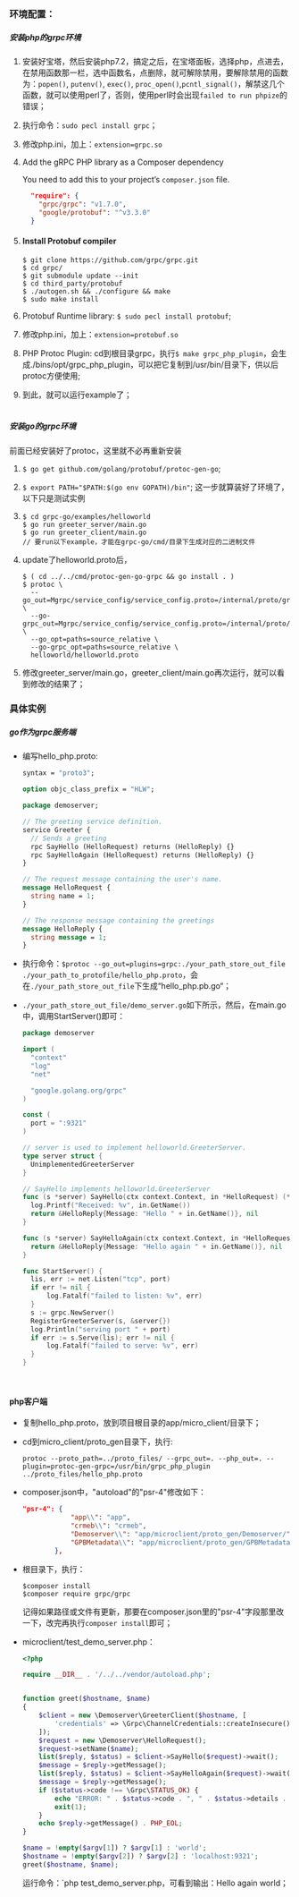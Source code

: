 ### 环境配置：

##### 安装php的grpc环境

1. 安装好宝塔，然后安装php7.2，搞定之后，在宝塔面板，选择php，点进去，在禁用函数那一栏，选中函数名，点删除，就可解除禁用，要解除禁用的函数为：`popen()`, `putenv()`, `exec()`, `proc_open()`,`pcntl_signal()`，解禁这几个函数，就可以使用perl了，否则，使用perl时会出现`failed to run phpize`的错误；

2. 执行命令：`sudo pecl install grpc`；

3. 修改php.ini，加上：`extension=grpc.so`

4. Add the gRPC PHP library as a Composer dependency

   You need to add this to your project’s `composer.json` file.

   ```json
     "require": {
       "grpc/grpc": "v1.7.0",
       "google/protobuf": "^v3.3.0"
     }
   ```

5. #### Install Protobuf compiler

   ```shell
   $ git clone https://github.com/grpc/grpc.git
   $ cd grpc/
   $ git submodule update --init
   $ cd third_party/protobuf
   $ ./autogen.sh && ./configure && make
   $ sudo make install
   ```

6. Protobuf Runtime library: `$ sudo pecl install protobuf`;

7. 修改php.ini，加上：`extension=protobuf.so`

8. PHP Protoc Plugin: cd到根目录grpc，执行`$ make grpc_php_plugin`，会生成./bins/opt/grpc_php_plugin，可以把它复制到/usr/bin/目录下，供以后protoc方便使用;

9. 到此，就可以运行example了；<br><br>

##### 安装go的grpc环境

前面已经安装好了protoc，这里就不必再重新安装

1. `$ go get github.com/golang/protobuf/protoc-gen-go`;

2. `$ export PATH="$PATH:$(go env GOPATH)/bin"`;  这一步就算装好了环境了，以下只是测试实例

3. ```
   $ cd grpc-go/examples/helloworld
   $ go run greeter_server/main.go
   $ go run greeter_client/main.go
   // 要run以下example，才能在grpc-go/cmd/目录下生成对应的二进制文件
   ```

4. update了helloworld.proto后，

   ```shell
   $ ( cd ../../cmd/protoc-gen-go-grpc && go install . )
   $ protoc \
     --go_out=Mgrpc/service_config/service_config.proto=/internal/proto/grpc_service_config:. \
     --go-grpc_out=Mgrpc/service_config/service_config.proto=/internal/proto/grpc_service_config:. \
     --go_opt=paths=source_relative \
     --go-grpc_opt=paths=source_relative \
     helloworld/helloworld.proto
   ```

5. 修改greeter_server/main.go，greeter_client/main.go再次运行，就可以看到修改的结果了；



### 具体实例

##### go作为grpc服务端

- 编写hello_php.proto:

  ```protobuf
  syntax = "proto3";
  
  option objc_class_prefix = "HLW";
  
  package demoserver;
  
  // The greeting service definition.
  service Greeter {
    // Sends a greeting
    rpc SayHello (HelloRequest) returns (HelloReply) {}
    rpc SayHelloAgain (HelloRequest) returns (HelloReply) {}
  }
  
  // The request message containing the user's name.
  message HelloRequest {
    string name = 1;
  }
  
  // The response message containing the greetings
  message HelloReply {
    string message = 1;
  }
  
  ```

- 执行命令：`$protoc --go_out=plugins=grpc:./your_path_store_out_file ./your_path_to_protofile/hello_php.proto`，会在`./your_path_store_out_file`下生成“hello_php.pb.go“；

- `./your_path_store_out_file/demo_server.go`如下所示，然后，在main.go中，调用StartServer()即可：

  ```go
  package demoserver
  
  import (
  	"context"
  	"log"
  	"net"
  
  	"google.golang.org/grpc"
  )
  
  const (
  	port = ":9321"
  )
  
  // server is used to implement helloworld.GreeterServer.
  type server struct {
  	UnimplementedGreeterServer
  }
  
  // SayHello implements helloworld.GreeterServer
  func (s *server) SayHello(ctx context.Context, in *HelloRequest) (*HelloReply, error) {
  	log.Printf("Received: %v", in.GetName())
  	return &HelloReply{Message: "Hello " + in.GetName()}, nil
  }
  
  func (s *server) SayHelloAgain(ctx context.Context, in *HelloRequest) (*HelloReply, error) {
  	return &HelloReply{Message: "Hello again " + in.GetName()}, nil
  }
  
  func StartServer() {
  	lis, err := net.Listen("tcp", port)
  	if err != nil {
  		log.Fatalf("failed to listen: %v", err)
  	}
  	s := grpc.NewServer()
  	RegisterGreeterServer(s, &server{})
  	log.Println("serving port " + port)
  	if err := s.Serve(lis); err != nil {
  		log.Fatalf("failed to serve: %v", err)
  	}
  }
  
  ```

  <br>

#### php客户端

- 复制hello_php.proto，放到项目根目录的app/micro_client/目录下；

- cd到micro_client/proto_gen目录下，执行:

  ```shell
  protoc --proto_path=../proto_files/ --grpc_out=. --php_out=. --plugin=protoc-gen-grpc=/usr/bin/grpc_php_plugin ../proto_files/hello_php.proto
  ```

- composer.json中，"autoload"的"psr-4"修改如下：

  ```json
  "psr-4": {
              "app\\": "app",
              "crmeb\\": "crmeb",
              "Demoserver\\": "app/microclient/proto_gen/Demoserver/",
              "GPBMetadata\\": "app/microclient/proto_gen/GPBMetadata/"
          },
  ```

- 根目录下，执行：

  ```shell
  $composer install
  $composer require grpc/grpc
  ```

  记得如果路径或文件有更新，那要在composer.json里的"psr-4"字段那里改一下，改完再执行`composer install`即可；

- microclient/test_demo_server.php：

  ```php
  <?php
  
  require __DIR__ . '/../../vendor/autoload.php';
  
  
  function greet($hostname, $name)
  {
      $client = new \Demoserver\GreeterClient($hostname, [
          'credentials' => \Grpc\ChannelCredentials::createInsecure(),
      ]);
      $request = new \Demoserver\HelloRequest();
      $request->setName($name);
      list($reply, $status) = $client->SayHello($request)->wait();
      $message = $reply->getMessage();
      list($reply, $status) = $client->SayHelloAgain($request)->wait();
      $message = $reply->getMessage();
      if ($status->code !== \Grpc\STATUS_OK) {
          echo "ERROR: " . $status->code . ", " . $status->details . PHP_EOL;
          exit(1);
      }
      echo $reply->getMessage() . PHP_EOL;
  }
  
  $name = !empty($argv[1]) ? $argv[1] : 'world';
  $hostname = !empty($argv[2]) ? $argv[2] : 'localhost:9321';
  greet($hostname, $name);
  
  ```

  运行命令：`php test_demo_server.php，可看到输出：Hello again world；



